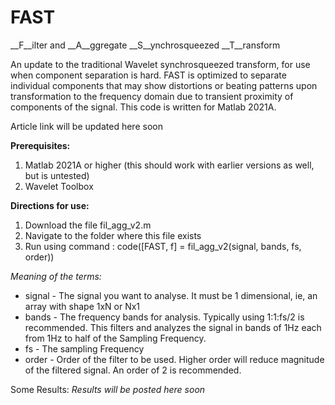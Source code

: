 # FAST #
__F__ilter and __A__ggregate __S__ynchrosqueezed __T__ransform

An update to the traditional Wavelet synchrosqueezed transform, for use when component separation is hard. FAST is optimized to separate individual components that may show distortions or beating patterns upon transformation to the frequency domain due to transient proximity of components of the signal.
This code is written for Matlab 2021A.

Article link will be updated here soon

<b>Prerequisites:</b> 
1. Matlab 2021A or higher (this should work with earlier versions as well, but is untested)
2. Wavelet Toolbox

<b>Directions for use:</b> 
1. Download the file fil_agg_v2.m
2. Navigate to the folder where this file exists
3. Run using command : code([FAST, f] = fil_agg_v2(signal, bands, fs, order))

_Meaning of the terms:_
* signal - The signal you want to analyse. It must be 1 dimensional, ie, an array with shape 1xN or Nx1
* bands - The frequency bands for analysis. Typically using 1:1:fs/2 is recommended. This filters and analyzes the signal in bands of 1Hz each from 1Hz to half of the Sampling Frequency.
* fs - The sampling Frequency
* order - Order of the filter to be used. Higher order will reduce magnitude of the filtered signal. An order of 2 is recommended.

Some Results:
_Results will be posted here soon_
